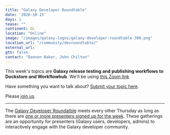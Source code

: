 ```yaml
---
title: "Galaxy Developer Roundtable"
date: '2020-10-15'
days: 1
tease: ""
continent: GL
location: "Online"
image: "/images/galaxy-logos/galaxy-developer-roundtable-300.png"
location_url: "/community/devroundtable/"
external_url:
gtn: false
contact: "Dannon Baker, John Chilton"
---
```


This week's topics are **Galaxy release testing and publishing workflows to Dockstore and Workflowhub**.
We'll be using [this Zoom link](https://psu.zoom.us/j/92752763386)

Have something you want to talk about? [Submit your topic here](https://bit.ly/gxdevroundtablepresent).

Please [join us](https://calendar.google.com/calendar/embed?src=36q4nj52l0ps2l7jt1t4srl9e0%40group.calendar.google.com).

---

The [Galaxy Developer Roundatble](/src/community/devroundtable/index.md) meets every other Thursday as long as there are [one or more presenters signed up for the week](https://bit.ly/gxdevroundtablepresent).  These gatherings are an opportunity for presenters (Galaxy users, developers, admins) to interactively engage with the Galaxy developer community. 

